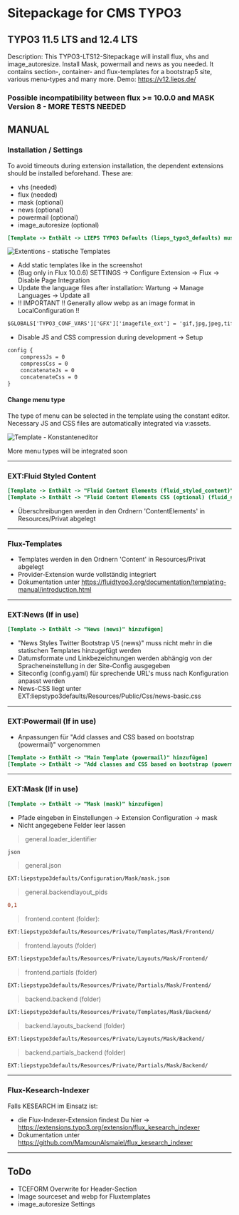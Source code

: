 # Sitepackage for CMS TYPO3
## TYPO3 11.5 LTS and 12.4 LTS
Description: This TYPO3-LTS12-Sitepackage will install flux, vhs and image_autoresize. Install Mask, powermail and news as you needed. It contains section-, container- and flux-templates for a bootstrap5 site, various menu-types and many more.
Demo: https://v12.lieps.de/

### Possible incompatibility between flux >= 10.0.0 and MASK Version 8 - MORE TESTS NEEDED
  
## MANUAL
### Installation / Settings
To avoid timeouts during extension installation, the dependent extensions should be installed beforehand. These are:
* vhs (needed)
* flux (needed)
* mask (optional)
* news (optional)
* powermail (optional)
* image_autoresize (optional)

```ini
[Template -> Enthält -> LIEPS TYPO3 Defaults (lieps_typo3_defaults) muss das letzte statische Template sein!!]
```   
![Extentions - statische Templates](https://user-images.githubusercontent.com/47626641/155408223-9910a40c-0790-4871-a944-ac08f29c6adb.png)
  
* Add static templates like in the screenshot
* (Bug only in Flux 10.0.6) SETTINGS -> Configure Extension -> Flux -> Disable Page Integration
* Update the language files after installation: Wartung -> Manage Languages -> Update all  
* !! IMPORTANT !! Generally allow webp as an image format in LocalConfiguration !!
```diff
$GLOBALS['TYPO3_CONF_VARS']['GFX']['imagefile_ext'] = 'gif,jpg,jpeg,tif,tiff,bmp,pcx,tga,png,pdf,ai,svg,webp'; 
``` 
* Disable JS and CSS compression during development -> Setup
```diff
config {  
	compressJs = 0  
	compressCss = 0  
	concatenateJs = 0  
	concatenateCss = 0  
}  
```

#### Change menu type
The type of menu can be selected in the template using the constant editor. Necessary JS and CSS files are automatically integrated via v:assets.

![Template - Konstanteneditor](https://user-images.githubusercontent.com/47626641/253544264-d22e4b3c-a7d0-4996-b61d-698984f7b2f5.jpg)

More menu types will be integrated soon
***

### EXT:Fluid Styled Content
```ini
[Template -> Enthält -> "Fluid Content Elements (fluid_styled_content)" als erstes statische Template hinzufügen]  
[Template -> Enthält -> "Fluid Content Elements CSS (optional) (fluid_styled_content)" als zweites statische Template hinzufügen]
``` 
* Überschreibungen werden in den Ordnern 'ContentElements' in Resources/Privat abgelegt 
***

### Flux-Templates
* Templates werden in den Ordnern 'Content' in Resources/Privat abgelegt
* Provider-Extension wurde vollständig integriert
* Dokumentation unter https://fluidtypo3.org/documentation/templating-manual/introduction.html
***

### EXT:News (If in use)
```ini
[Template -> Enthält -> "News (news)" hinzufügen]   
``` 
* "News Styles Twitter Bootstrap V5 (news)" muss nicht mehr in die statischen Templates hinzugefügt werden
* Datumsformate und Linkbezeichnungen werden abhängig von der Spracheneinstellung in der Site-Config ausgegeben  
* Siteconfig (config.yaml) für sprechende URL's muss nach Konfiguration anpasst werden
* News-CSS liegt unter EXT:liepstypo3defaults/Resources/Public/Css/news-basic.css
***
  
### EXT:Powermail (If in use)
* Anpassungen für "Add classes and CSS based on bootstrap (powermail)" vorgenommen 
```ini
[Template -> Enthält -> "Main Template (powermail)" hinzufügen]
[Template -> Enthält -> "Add classes and CSS based on bootstrap (powermail)" unter "Main Template (powermail)" hinzufügen]  
```  
***
  
### EXT:Mask (If in use)
```ini
[Template -> Enthält -> "Mask (mask)" hinzufügen]
``` 
* Pfade eingeben in Einstellungen -> Extension Configuration -> mask 
* Nicht angegebene Felder leer lassen   
> general.loader_identifier
```diff
json
``` 
> general.json
```diff
EXT:liepstypo3defaults/Configuration/Mask/mask.json
```  
> general.backendlayout_pids
```diff
0,1
``` 
> frontend.content (folder):  
```diff
EXT:liepstypo3defaults/Resources/Private/Templates/Mask/Frontend/
```  
> frontend.layouts (folder)
```diff
EXT:liepstypo3defaults/Resources/Private/Layouts/Mask/Frontend/
```  
> frontend.partials (folder)
```diff
EXT:liepstypo3defaults/Resources/Private/Partials/Mask/Frontend/
```  
> backend.backend (folder)
```diff
EXT:liepstypo3defaults/Resources/Private/Templates/Mask/Backend/
```  
> backend.layouts_backend (folder)
```diff
EXT:liepstypo3defaults/Resources/Private/Layouts/Mask/Backend/
```  
> backend.partials_backend (folder)
```diff
EXT:liepstypo3defaults/Resources/Private/Partials/Mask/Backend/
```  

***
### Flux-Kesearch-Indexer
Falls KESEARCH im Einsatz ist:
* die Flux-Indexer-Extension findest Du hier -> https://extensions.typo3.org/extension/flux_kesearch_indexer
* Dokumentation unter https://github.com/MamounAlsmaiel/flux_kesearch_indexer

***   
## ToDo
* TCEFORM Overwrite for Header-Section
* Image sourceset and webp for Fluxtemplates
* image_autoresize Settings
